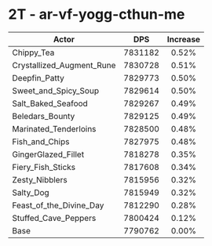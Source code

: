 # 2T - ar-vf-yogg-cthun-me
| Actor | DPS | Increase |
|---|:---:|:---:|
|Chippy_Tea|7831182|0.52%|
|Crystallized_Augment_Rune|7830728|0.51%|
|Deepfin_Patty|7829773|0.50%|
|Sweet_and_Spicy_Soup|7829614|0.50%|
|Salt_Baked_Seafood|7829267|0.49%|
|Beledars_Bounty|7829125|0.49%|
|Marinated_Tenderloins|7828500|0.48%|
|Fish_and_Chips|7827975|0.48%|
|GingerGlazed_Fillet|7818278|0.35%|
|Fiery_Fish_Sticks|7817608|0.34%|
|Zesty_Nibblers|7815956|0.32%|
|Salty_Dog|7815949|0.32%|
|Feast_of_the_Divine_Day|7812290|0.28%|
|Stuffed_Cave_Peppers|7800424|0.12%|
|Base|7790762|0.00%|
